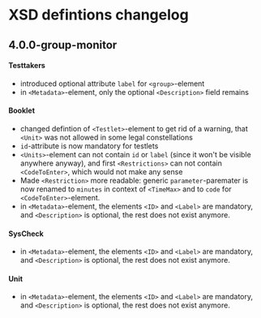 # XSD defintions changelog

## 4.0.0-group-monitor


#### Testtakers
- introduced optional attribute `label` for `<group>`-element
- in `<Metadata>`-element, only the optional `<Description>` field remains

#### Booklet
- changed defintion of `<Testlet>`-element to get rid of a warning, 
that `<Unit>` was not allowed in some legal constellations 
- `id`-attribute is now mandatory for testlets
- `<Units>`-element can not contain `id` or `label` (since it won't be 
visible anywhere anyway), and first `<Restrictions>` can not contain
 `<CodeToEnter>`, which would not make any sense
- Made `<Restriction>` more readable: generic `parameter`-paremater is 
now renamed to `minutes` in context of `<TimeMax>` and to `code` for
 `<CodeToEnter>`-element.  
- in `<Metadata>`-element, the elements `<ID>` and `<Label>` are mandatory, 
and `<Description>` is optional, the rest does not exist anymore.

#### SysCheck
- in `<Metadata>`-element, the elements `<ID>` and `<Label>` are mandatory, 
and `<Description>` is optional, the rest does not exist anymore.

#### Unit
- in `<Metadata>`-element, the elements `<ID>` and `<Label>` are mandatory, 
and `<Description>` is optional, the rest does not exist anymore.

